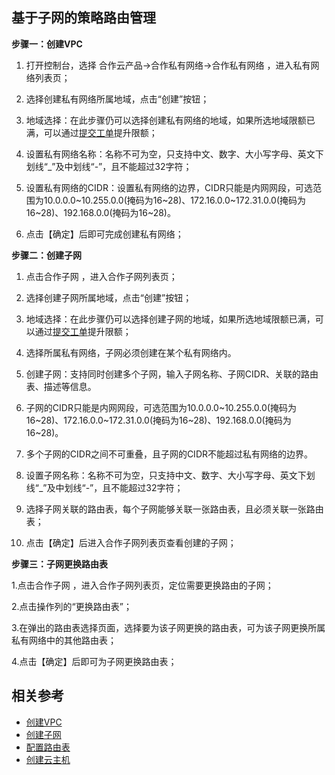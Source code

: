 ## **基于子网的策略路由管理**

**步骤一：创建VPC**

1. 打开控制台，选择 合作云产品->合作私有网络->合作私有网络 ，进入私有网络列表页；

1. 选择创建私有网络所属地域，点击“创建”按钮；

1. 地域选择：在此步骤仍可以选择创建私有网络的地域，如果所选地域限额已满，可以通过[提交工单](https://ticket.jdcloud.com/applyorder/submit)提升限额；

1. 设置私有网络名称：名称不可为空，只支持中文、数字、大小写字母、英文下划线“\_”及中划线“\-”，且不能超过32字符；

1. 设置私有网络的CIDR：设置私有网络的边界，CIDR只能是内网网段，可选范围为10.0.0.0\~10.255.0.0(掩码为16\~28)、172.16.0.0\~172.31.0.0(掩码为16\~28)、192.168.0.0(掩码为16\~28)。

1. 点击【确定】后即可完成创建私有网络；





**步骤二：创建子网**

1. 点击合作子网 ，进入合作子网列表页；

1. 选择创建子网所属地域，点击“创建”按钮；

1. 地域选择：在此步骤仍可以选择创建子网的地域，如果所选地域限额已满，可以通过[提交工单](https://ticket.jdcloud.com/applyorder/submit)提升限额；

1. 选择所属私有网络，子网必须创建在某个私有网络内。

1. 创建子网：支持同时创建多个子网，输入子网名称、子网CIDR、关联的路由表、描述等信息。

1. 子网的CIDR只能是内网网段，可选范围为10.0.0.0\~10.255.0.0(掩码为16\~28)、172.16.0.0\~172.31.0.0(掩码为16\~28)、192.168.0.0(掩码为16\~28)。

1. 多个子网的CIDR之间不可重叠，且子网的CIDR不能超过私有网络的边界。

1. 设置子网名称：名称不可为空，只支持中文、数字、大小写字母、英文下划线“\_”及中划线“\-”，且不能超过32字符；

1. 选择子网关联的路由表，每个子网能够关联一张路由表，且必须关联一张路由表；

1. 点击【确定】后进入合作子网列表页查看创建的子网；





**步骤三：子网更换路由表**

1.点击合作子网 ，进入合作子网列表页，定位需要更换路由的子网；

2.点击操作列的“更换路由表”；

3.在弹出的路由表选择页面，选择要为该子网更换的路由表，可为该子网更换所属私有网络中的其他路由表；

4.点击【确定】后即可为子网更换路由表；

## 相关参考

- [创建VPC](../Operation-Guide/VPC-Configuration.md)
- [创建子网](../Operation-Guide/Subnet-Configuration.md)
- [配置路由表](../Operation-Guide/Route-Table-Configuration.md)
- [创建云主机](../../../COC-Virtual-Machines/Operation-Guide/Instance/Create-Instance.md)

